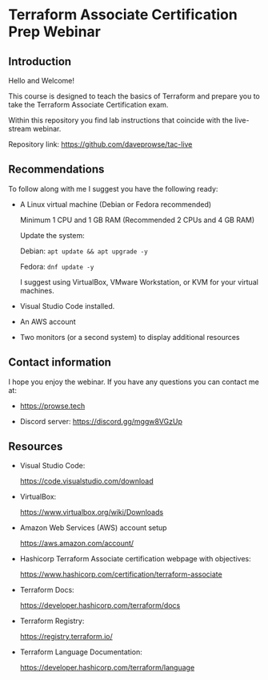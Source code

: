 # Terraform Associate Certification Prep Webinar

## Introduction
Hello and Welcome!

This course is designed to teach the basics of Terraform and prepare you to take the Terraform Associate Certification exam.

Within this repository you find lab instructions that coincide with the live-stream webinar. 

Repository link: https://github.com/daveprowse/tac-live

## Recommendations
To follow along with me I suggest you have the following ready:

- A Linux virtual machine (Debian or Fedora recommended)

  Minimum 1 CPU and 1 GB RAM (Recommended 2 CPUs and 4 GB RAM)

  Update the system: 

    Debian: `apt update && apt upgrade -y`

    Fedora: `dnf update -y`

  I suggest using VirtualBox, VMware Workstation, or KVM for your virtual machines.

- Visual Studio Code installed.

- An AWS account

- Two monitors (or a second system) to display additional resources

## Contact information
I hope you enjoy the webinar. If you have any questions you can contact me at:

- https://prowse.tech

- Discord server: https://discord.gg/mggw8VGzUp

## Resources
- Visual Studio Code:

  https://code.visualstudio.com/download

- VirtualBox:

  https://www.virtualbox.org/wiki/Downloads

- Amazon Web Services (AWS) account setup

  https://aws.amazon.com/account/  

- Hashicorp Terraform Associate certification webpage with objectives:

  https://www.hashicorp.com/certification/terraform-associate

- Terraform Docs: 
  
  https://developer.hashicorp.com/terraform/docs

- Terraform Registry: 
  
  https://registry.terraform.io/

- Terraform Language Documentation: 
  
  https://developer.hashicorp.com/terraform/language




